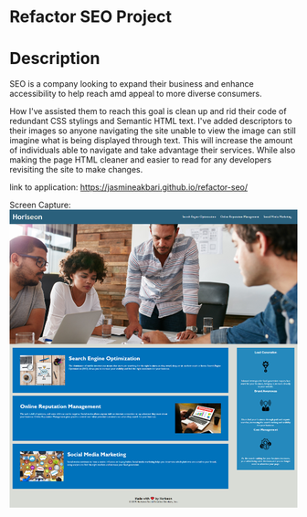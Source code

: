 # Refactor SEO Project

# Description

SEO is a company looking to expand their business and enhance accessibility to help reach amd appeal to more diverse consumers.

How I've assisted them to reach this goal is clean up and rid their code of redundant CSS stylings and Semantic HTML text. I've added descriptors to their images so anyone navigating the site unable to view the image can still imagine what is being displayed through text. This will increase the amount of individuals able to navigate and take advantage their services. While also making the page HTML cleaner and easier to read for any developers revisiting the site to make changes.

link to application: <a href="https://jasmineakbari.github.io/refactor-seo/" target="_blank">https://jasmineakbari.github.io/refactor-seo/</a>

Screen Capture: <img src="seo-screencapture.png" />
